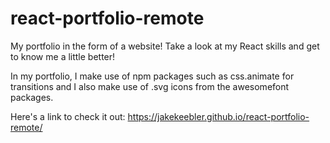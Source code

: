 # react-portfolio-remote

My portfolio in the form of a website! Take a look at my React skills and get to know me a little better!

In my portfolio, I make use of npm packages such as css.animate for transitions and I also make use of .svg icons from the awesomefont packages.

Here's a link to check it out: https://jakekeebler.github.io/react-portfolio-remote/
